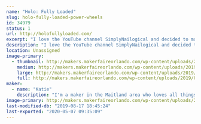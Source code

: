 ```yaml
---
name: "Holo: Fully Loaded"
slug: holo-fully-loaded-power-wheels
id: 34979
status: 1
url: http://holofullyloaded.com/
excerpt: "I love the YouTube channel SimplyNailogical and decided to make my power wheels holographic in honor of her. We built the car in 2017 and put together a website to show the process and updates. Be sure to check it out!"
description: "I love the YouTube channel SimplyNailogical and decided to make my power wheels holographic in honor of her. We built the car in 2017 and put together a website to show the process and updates. Be sure to check it out! You can click through a few of our photos here, or check out our website for even more pics and some updates as we improve the car."
location: Unassigned
image-primary:
  - thumbnail: http://makers.makerfaireorlando.com/wp-content/uploads/2019/07/20181123_210823-150x150.jpg
    medium: http://makers.makerfaireorlando.com/wp-content/uploads/2019/07/20181123_210823-225x300.jpg
    large: http://makers.makerfaireorlando.com/wp-content/uploads/2019/07/20181123_210823-768x1024.jpg
    full: http://makers.makerfaireorlando.com/wp-content/uploads/2019/07/20181123_210823.jpg
maker:
  - name: "Katie"
    description: "I'm a maker in the Maitland area who loves all things holographic. My hobbies are power racing, 3d printing, and binging Netflix while doing prototyping work for my business P3D Creations. "
image-primary: http://makers.makerfaireorlando.com/wp-content/uploads/2017/10/IMG_20150913_200114960-1-539x1024.jpg
last-modified-db: "2019-08-17 18:45:24"
last-exported: "2020-05-07 09:35:09"
---
```

